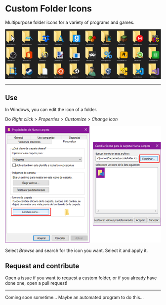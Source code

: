 # Custom Folder Icons

Multipurpose folder icons for a variety of programs and games.

![icons.png](./readme_assets/icons.png)

---

## Use

In Windows, you can edit the icon of a folder.

Do _Right click_ > _Properties_ > _Customize_ > _Change icon_

![icons.png](./readme_assets/customize.png)

Select _Browse_ and search for the icon you want. Select it and apply it.

## Request and contribute

Open a issue if you want to request a custom folder, or if you already have done one, open a pull request!

---

Coming soon sometime... Maybe an automated program to do this...

